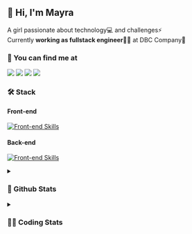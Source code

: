 ## 👋 Hi, I'm Mayra

A girl passionate about technology💻 and challenges⚡  
Currently **working as fullstack engineer**👩‍💻 at DBC Company🚀   

### 💬 You can find me at

<a href="https://mayra.dev" target="_blank" rel="noopener"><img src="https://img.shields.io/badge/-mayra.dev-005FED?style=flat&logo=Google-chrome&logoColor=white"/></a>
<a href="https://linkedin.com/in/mayraamaral" target="_blank" rel="noopener"><img src="https://img.shields.io/badge/-/mayraamaral-0077B5?style=flat&logo=Linkedin&logoColor=white"/></a>
<a href="mailto:mayra@mayra.dev" target="_blank" rel="noopener"><img src="https://img.shields.io/badge/-mayra@mayra.dev-D14836?style=flat&logo=Gmail&logoColor=white"/></a>
<a href="" target="_blank" rel="noopener"><img src="https://img.shields.io/badge/-mayraamaral-7289DA?style=flat&logo=Discord&logoColor=white"/></a>

### 🛠️ Stack
#### Front-end

[![Front-end Skills](https://skillicons.dev/icons?i=react,next,redux,styledcomponents,html,css,sass,js,ts,figma)](https://skillicons.dev)
#### Back-end

[![Front-end Skills](https://skillicons.dev/icons?i=java,spring,postgres,git,linux,bash,nodejs,docker,jenkins)](https://skillicons.dev)


<details>
    <summary><h3>📌 Github Stats</h3></summary>
    <div align="center">
        <table>
      <td><img height="160em" src="https://github-readme-stats.vercel.app/api?username=mayraamaral&show_icons=true&theme=algolia&hide_border=true&hide=stars&count_private=true" alt="Readme stats"></td>
      <td><img height="160em" src="https://github-readme-stats.vercel.app/api/top-langs/?username=mayraamaral&&layout=compact&&theme=algolia&hide_border=true&langs_count=6" alt="Language stats"></td>
       </table>
  </div> 
    

  <p align="center">
    <img src="https://github-readme-streak-stats.herokuapp.com?user=mayraamaral&theme=dark&hide_border=true&date_format=j%20M%5B%20Y%5D&locale=pt-br&background=050F2C&ring=0195DD&fire=23AA7D&currStreakLabel=23AA7D" alt="Streak stats">
  </p> 
</details>

<details>
  <summary><h3>👩‍💻 Coding Stats</h3></summary>
  
  <!--START_SECTION:waka-->
![Code Time](http://img.shields.io/badge/Code%20Time-142%20hrs%2048%20mins-blue)

**🐱 My GitHub Data** 

> 📦 578.2 kB Used in GitHub's Storage 
 > 
> 🏆 274 Contributions in the Year 2023
 > 
> 🚫 Not Opted to Hire
 > 
> 📜 48 Public Repositories 
 > 
> 🔑 24 Private Repositories 
 > 
**I'm an Early 🐤** 

```text
🌞 Morning                297 commits         ███░░░░░░░░░░░░░░░░░░░░░░   13.68 % 
🌆 Daytime                1037 commits        ████████████░░░░░░░░░░░░░   47.77 % 
🌃 Evening                736 commits         ████████░░░░░░░░░░░░░░░░░   33.90 % 
🌙 Night                  101 commits         █░░░░░░░░░░░░░░░░░░░░░░░░   04.65 % 
```
📅 **I'm Most Productive on Monday** 

```text
Monday                   457 commits         █████░░░░░░░░░░░░░░░░░░░░   21.05 % 
Tuesday                  335 commits         ████░░░░░░░░░░░░░░░░░░░░░   15.43 % 
Wednesday                288 commits         ███░░░░░░░░░░░░░░░░░░░░░░   13.27 % 
Thursday                 394 commits         █████░░░░░░░░░░░░░░░░░░░░   18.15 % 
Friday                   344 commits         ████░░░░░░░░░░░░░░░░░░░░░   15.85 % 
Saturday                 130 commits         █░░░░░░░░░░░░░░░░░░░░░░░░   05.99 % 
Sunday                   223 commits         ███░░░░░░░░░░░░░░░░░░░░░░   10.27 % 
```


📊 **This Week I Spent My Time On** 

```text
🕑︎ Time Zone: America/Sao_Paulo

💬 Programming Languages: 
Java                     1 hr 18 mins        ████████████████████░░░░░   80.53 % 
Markdown                 13 mins             ███░░░░░░░░░░░░░░░░░░░░░░   13.77 % 
Other                    5 mins              █░░░░░░░░░░░░░░░░░░░░░░░░   05.70 % 

🔥 Editors: 
IntelliJ                 1 hr 14 mins        ███████████████████░░░░░░   76.16 % 
VS Code                  23 mins             ██████░░░░░░░░░░░░░░░░░░░   23.84 % 

💻 Operating System: 
Linux                    1 hr 37 mins        █████████████████████████   100.00 % 
```

**I Mostly Code in JavaScript** 

```text
JavaScript               98 repos            ███████░░░░░░░░░░░░░░░░░░   27.30 % 
TypeScript               94 repos            ███████░░░░░░░░░░░░░░░░░░   26.18 % 
HTML                     89 repos            ██████░░░░░░░░░░░░░░░░░░░   24.79 % 
Java                     58 repos            ████░░░░░░░░░░░░░░░░░░░░░   16.16 % 
CSS                      17 repos            █░░░░░░░░░░░░░░░░░░░░░░░░   04.74 % 
```




 Last Updated on 04/09/2023 18:44:24 UTC
<!--END_SECTION:waka-->

</details>
